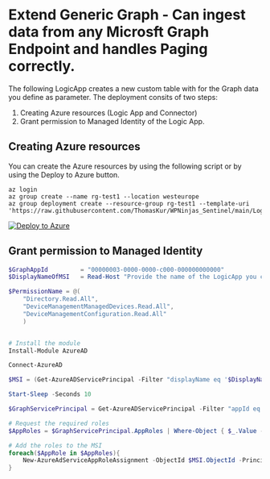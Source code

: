# Extend Generic Graph - Can ingest data from any Microsft Graph Endpoint and handles Paging correctly.

The following LogicApp creates a new custom table with for the Graph data you define as parameter. The deployment consits of two steps:

1. Creating Azure resources (Logic App and Connector)
2. Grant permission to Managed Identity of the Logic App.


## Creating Azure resources

You can create the Azure resources by using the following script or by using the Deploy to Azure button.


```console
az login
az group create --name rg-test1 --location westeurope
az group deployment create --resource-group rg-test1 --template-uri 'https://raw.githubusercontent.com/ThomasKur/WPNinjas_Sentinel/main/LogicApps/Extend/GenericGraph/template.bicep'

```
[![Deploy to Azure](https://aka.ms/deploytoazurebutton)](https://portal.azure.com/#create/Microsoft.Template/uri/https%3A%2F%2Fraw.githubusercontent.com%2FThomasKur%2FWPNinjas_Sentinel%2Fmain%2FLogicApps%2FExtend%2FGenericGraph%2Ftemplate.json)

## Grant permission to Managed Identity

```powershell
$GraphAppId         = "00000003-0000-0000-c000-000000000000"
$DisplayNameOfMSI   = Read-Host "Provide the name of the LogicApp you created in the previous step (Default name: la-ExtendedDeviceInfo)"

$PermissionName = @(
    "Directory.Read.All",
    "DeviceManagementManagedDevices.Read.All",
    "DeviceManagementConfiguration.Read.All"
    )


# Install the module
Install-Module AzureAD

Connect-AzureAD 

$MSI = (Get-AzureADServicePrincipal -Filter "displayName eq '$DisplayNameOfMSI'")

Start-Sleep -Seconds 10

$GraphServicePrincipal = Get-AzureADServicePrincipal -Filter "appId eq '$GraphAppId'"

# Request the required roles
$AppRoles = $GraphServicePrincipal.AppRoles | Where-Object { $_.Value -in $PermissionName -and $_.AllowedMemberTypes -contains "Application"}

# Add the roles to the MSI
foreach($AppRole in $AppRoles){
    New-AzureAdServiceAppRoleAssignment -ObjectId $MSI.ObjectId -PrincipalId $MSI.ObjectId -ResourceId $GraphServicePrincipal.ObjectId -Id $AppRole.Id
}
```
